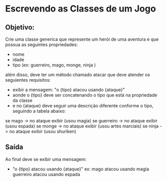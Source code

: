 # Escrevendo as Classes de um Jogo

## Objetivo:

Crie uma classe generica que represente um herói de uma aventura e que possua as seguintes propriedades:

-   nome
-   idade
-   tipo (ex: guerreiro, mago, monge, ninja )

além disso, deve ter um método chamado atacar que deve atender os seguientes requisitos:

-   exibir a mensagem: "o {tipo} atacou usando {ataque}"
-   aonde o {tipo} deve ser concatenando o tipo que está na propriedade da classe
-   e no {ataque} deve seguir uma descrição diferente conforme o tipo, seguindo a tabela abaixo:

se mago -> no ataque exibir (usou magia)
se guerreiro -> no ataque exibir (usou espada)
se monge -> no ataque exibir (usou artes marciais)
se ninja -> no ataque exibir (usou shuriken)

## Saída

Ao final deve se exibir uma mensagem:

-   "o {tipo} atacou usando {ataque}"
    ex: mago atacou usando magia
    guerreiro atacou usando espada
